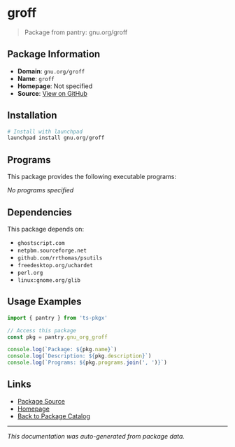 # groff

> Package from pantry: gnu.org/groff

## Package Information

- **Domain**: `gnu.org/groff`
- **Name**: `groff`
- **Homepage**: Not specified
- **Source**: [View on GitHub](https://github.com/pkgxdev/pantry/tree/main/projects/gnu.org/groff/package.yml)

## Installation

```bash
# Install with launchpad
launchpad install gnu.org/groff
```

## Programs

This package provides the following executable programs:

*No programs specified*

## Dependencies

This package depends on:

- `ghostscript.com`
- `netpbm.sourceforge.net`
- `github.com/rrthomas/psutils`
- `freedesktop.org/uchardet`
- `perl.org`
- `linux:gnome.org/glib`

## Usage Examples

```typescript
import { pantry } from 'ts-pkgx'

// Access this package
const pkg = pantry.gnu_org_groff

console.log(`Package: ${pkg.name}`)
console.log(`Description: ${pkg.description}`)
console.log(`Programs: ${pkg.programs.join(', ')}`)
```

## Links

- [Package Source](https://github.com/pkgxdev/pantry/tree/main/projects/gnu.org/groff/package.yml)
- [Homepage](#)
- [Back to Package Catalog](../package-catalog.md)

---

*This documentation was auto-generated from package data.*

